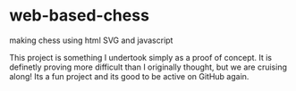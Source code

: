 # web-based-chess
making chess using html SVG and javascript


This project is something I undertook simply as a proof of concept. It is definetly proving more difficult than I originally thought, but we are cruising along! Its a fun project and its good to be active on GitHub again.
